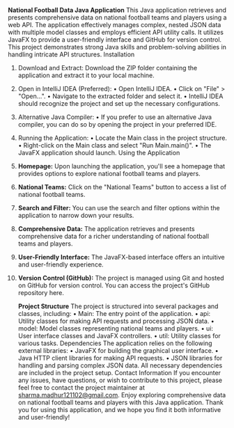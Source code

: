 **National Football Data Java Application**
This Java application retrieves and presents comprehensive data on national football teams and players using a web API. The application effectively manages complex, nested JSON data with multiple model classes and employs efficient API utility calls. It utilizes JavaFX to provide a user-friendly interface and GitHub for version control. This project demonstrates strong Java skills and problem-solving abilities in handling intricate API structures.
Installation
1.	Download and Extract: Download the ZIP folder containing the application and extract it to your local machine.
2.	Open in IntelliJ IDEA (Preferred):
      •	Open IntelliJ IDEA.
      •	Click on "File" > "Open...".
      •	Navigate to the extracted folder and select it.
      •	IntelliJ IDEA should recognize the project and set up the necessary configurations.
3.	Alternative Java Compiler:
      •	If you prefer to use an alternative Java compiler, you can do so by opening the project in your preferred IDE.
4.	Running the Application:
      •	Locate the Main class in the project structure.
      •	Right-click on the Main class and select "Run Main.main()".
      •	The JavaFX application should launch.
      Using the Application
1.	**Homepage:** Upon launching the application, you'll see a homepage that provides options to explore national football teams and players.
2.	**National Teams:** Click on the "National Teams" button to access a list of national football teams.
3.	**Search and Filter:** You can use the search and filter options within the application to narrow down your results.
4.  **Comprehensive Data:** The application retrieves and presents comprehensive data for a richer understanding of national football teams and players.
5.  **User-Friendly Interface:** The JavaFX-based interface offers an intuitive and user-friendly experience.
7.	**Version Control (GitHub):** The project is managed using Git and hosted on GitHub for version control. You can access the project's GitHub repository here.

    **Project Structure**
      The project is structured into several packages and classes, including:
      •	Main: The entry point of the application.
      •	api: Utility classes for making API requests and processing JSON data.
      •	model: Model classes representing national teams and players.
      •	ui: User interface classes and JavaFX controllers.
      •	util: Utility classes for various tasks.
      Dependencies
      The application relies on the following external libraries:
      •	JavaFX for building the graphical user interface.
      •	Java HTTP client libraries for making API requests.
      •	JSON libraries for handling and parsing complex JSON data.
      All necessary dependencies are included in the project setup.
      Contact Information
      If you encounter any issues, have questions, or wish to contribute to this project, please feel free to contact the project maintainer at sharma.madhur121102@gmail.com.
      Enjoy exploring comprehensive data on national football teams and players with this Java application. Thank you for using this application, and we hope you find it both informative and user-friendly!

